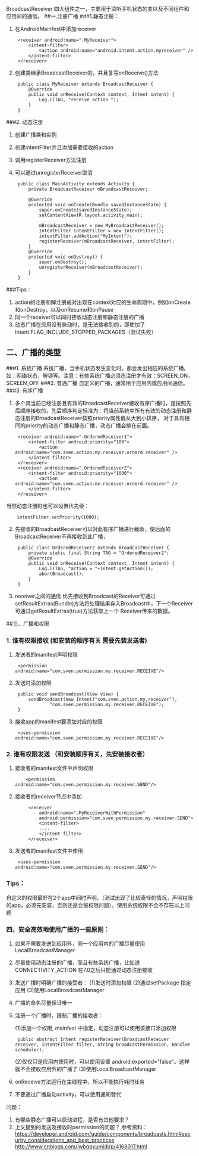 BroadcastReceiver 四大组件之一，主要用于监听手机状态的变以及不同组件和应用间的通信。
##一.注册广播
###1.静态注册：
1. 在AndroidMainfest中添加receiver

        <receiver android:name=".MyReceiver">
            <intent-filter>
                <action android:name="android.intent.action.myreceiver" />
            </intent-filter>
        </receiver>

2. 创建类继承BroadcastReceiver的，并且复写onReceive()方法

        public class MyReceiver extends BroadcastReceiver {
            @Override
            public void onReceive(Context context, Intent intent) {
                Log.i(TAG, "receive action ");
            }
        }   
###2. 动态注册
1. 创建广播类和实例
2. 创建intentFilter并且添加需要接收的action
3. 调用registerReceiver方法注册
4. 可以通过unregisterReceiver取消

        public class MainActivity extends Activity {
            private BroadcastReceiver mBroadcastReceiver;
        
            @Override
            protected void onCreate(Bundle savedInstanceState) {
                super.onCreate(savedInstanceState);
                setContentView(R.layout.activity_main);
        
                mBroadcastReceiver = new MyBroadcastReceiver();
                IntentFilter intentFilter = new IntentFilter();
                intentFilter.addAction("MyIntent");
                registerReceiver(mBroadcastReceiver, intentFilter);
            }
            @Override
            protected void onDestroy() {
                super.onDestroy();
                unregisterReceiver(mBroadcastReceiver);
            }
        }

###Tips：
1. action的注册和解注册成对出现在context对应的生命周期中，例如onCreate和onDestroy，以及onResume和onPause
2. 同一个receiver可以同时接收动态注册和静态注册的广播
3. 动态广播在应用没有启动时，是无法接收到的，即使加了Intent.FLAG_INCLUDE_STOPPED_PACKAGES（测试失败）

## 二、广播的类型
###1. 系统广播
   系统广播，当手机状态发生变化时，都会发出相应的系统广播。如：网络状态，解锁等。注意：有些系统广播必须态注册才有效：SCREEN_ON，SCREEN_OFF
###2. 普通广播
   自定义的广播，通常用于应用内或应用间通信。
###3. 有序广播
1. 多个具当前已经注册且有效的BroadcastReceiver接收有序广播时，是按照先后顺序接收的，先后顺序判定标准为：将当前系统中所有有效的动态注册和静态注册的BroadcastReceiver按照priority属性值从大到小排序，
对于具有相同的priority的动态广播和静态广播，动态广播会排在前面。
   
        <receiver android:name=".OrderedReceiver1">
            <intent-filter android:priority="100">
                <action android:name="com.sven.action.my.receiver.orderd.receiver" />
            </intent-filter>
        </receiver>
        <receiver android:name=".OrderedReceiver2">
            <intent-filter android:priority="1000">
                <action android:name="com.sven.action.my.receiver.orderd.receiver" />
            </intent-filter>
        </receiver>

 当然动态注册时也可以设置优先级：
 
        intentFilter.setPriority(1000);
    
2. 先接收的BroadcastReceiver可以对此有序广播进行截断，使后面的BroadcastReceiver不再接收到此广播，
  
        public class OrderedReceiver2 extends BroadcastReceiver {
            private static final String TAG = "OrderedReceiver2";
            @Override
            public void onReceive(Context context, Intent intent) {
                Log.i(TAG, "action = "+intent.getAction());
                abortBroadcast();
            }
        }

3. receiver之间的通信
优先接收到Broadcast的Receiver可通过setResultExtras(Bundle)方法将处理结果存入Broadcast中，下一个Receiver 可通过getResultExtras(true)方法获取上一个 Receiver传来的数据。

##三、广播和权限
### 1. 谁有权限接收 (和安装的顺序有关 需要先装发送者)
    
1. 发送者的manifest声明权限
    
        <permission android:name="com.sven.permission.my.receiver.RECEIVE"/>
    
2. 发送时添加权限
        
        public void sendBroadcast(View view) {
            sendBroadcast(new Intent("com.sven.action.my.receiver"),
                    "com.sven.permission.my.receiver.RECEIVE");
        }
        
3. 接收app的manifest要添加对应的权限
    
        <uses-permission android:name="com.sven.permission.my.receiver.RECEIVE"/>
    
    
### 2. 谁有权限发送 （和安装顺序有关，先安装接收者） 
1. 接收者的manifest文件中声明权限

           <permission android:name="com.sven.permission.my.receiver.SEND"/>
    
2. 接收者的receiver节点中添加
    
            <receiver
                android:name=".MyReceiverWithPermission"
                android:permission="com.sven.permission.my.receiver.SEND">
                <intent-filter>
                ....
                </intent-filter>
            </receiver>

3. 发送者的manifest文件中使用

        <uses-permission android:name="com.sven.permission.my.receiver.SEND"/>

### Tips：
自定义的权限最好在2个app中同时声明，（测试出现了比较奇怪的情况，声明权限的app，必须先安装，否则还是会报权限问题），使用系统权限不会不存在以上问题

### 四、安全高效地使用广播的一些原则：

1. 如果不需要发送到应用外，同一个应用内的广播尽量使用LocalBroadcastManager
2. 尽量使用动态注册的广播，而且有些系统广播，比如说 CONNECTIVITY_ACTION 在7.0之后只能通过动态注册接收
3. 发送广播时明确广播的接受者：
    (1)发送时添加权限
    (2)通过setPackage 指定应用
    (3)使用LocalBroadcastManager
4. 广播的命名尽量保证唯一
5. 注册一个广播时，限制广播的接收者：

    (1)添加一个权限, mainfest 中指定，动态注册可以使用该接口添加权限
        
        public abstract Intent registerReceiver(BroadcastReceiver receiver, IntentFilter filter, String broadcastPermission, Handler scheduler);
    
    (2)仅仅只是应用内使用时，可以使用设置 android:exported="false"。这样就不会接收应用外的广播了
    (3)使用LocalBroadcastManager
6. onReceive方法运行在主线程中，所以不能执行耗时任务
7. 不要通过广播启动activity，可以使用通知替代

问题：
1. 有哪些静态广播可以启动进程，是否有其他要求？
2. 上文提到的发送及接收时permission的问题？
参考资料：
https://developer.android.com/guide/components/broadcasts.html#security_considerations_and_best_practices
http://www.cnblogs.com/lwbqqyumidi/p/4168017.html
